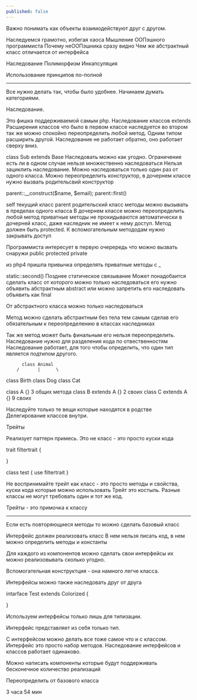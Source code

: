 ```yaml
---
published: false
---
```

Важно понимать как объекты взаимодействуют друг с другом.

Наследуемся грамотно, избегая хаоса
Мышление ООПэшного программиста
Почему неООПэшника сразу видно
Чем же абстрактный класс отличается от интерфейса

Наследование
Полиморфизм
Инкапсуляция

Использование принципов по-полной

----

Все нужно делать так, чтобы было удобнее.
Начинаем думать категориями.

Наследование. 

Это фишка поддерживаемой самым php.
Наследование классов extends
Расширения классов что было в первом классе наследуется во втором
так же можно спокойно переопределить любой метод.
Одним типом расширить другой.
Наследование не работает обратно, оно работает сверху вниз.

class Sub extends Base
Наследовать можно как угодно. 
Ограничение есть ли в одном случае нельзя множественно наследоваться
Нельзя зациклить наследование.
Можно наследоваться только один раз от одного класса.
Можно переопределить конструктор, в дочернем классе нужно вызвать родительсвий
конструктор

parent::__construct($name, $email);
parent::first()

self текущий класс
parent родительский класс
методы можно вызывать в пределах одного класса
В дочернем классе можно переопределить любой метод
приватные методы не прокидываются автоматически в дочерней класс, даже
наследник не имеет к нему доступ.
Метод должен быть protected.
К вспомогательным метододам нужно закрывать доступ

Программиста интересует в первую очерередь что можно вызвать снаружи
public
protected
private

из php4 пришла привычка определять приватные методы с _

static::second() Позднее статическое связывание
Может понадобаится сделать класс от которого можно только наследоваться
его нужно объявить абстрактным abstract
или можно запретить его наследовать объявить как final 

От абстрактного класса можно только наследоваться

Метод можно сделать абстрактным без тела тем самым сделав его обязательным к переопределению в классах
наследниках

Так же метод может быть финальным его нельзя переопределить.
Наследование нужно для разделения кода по отвественностям
Наследование работает, для того чтобы определить, что один тип является подтипом другого.

          class Animal
        /       |      \
class Birth class Dog  class Cat

class A {}
   3 общих метода
class B extends A {}
    2 своих
class C extends A {}
    9 своих
    
Наследуйте только те вещи которые находятся в родстве    
Делегирование классов внутри.     
    

Трейты

Реализует паттерн примесь.
Это не класс - это просто куски кода


trait filtertrait {
 
}

class test {
use filtertrait
}

Не воспринимайте трейт как класс - это просто методы и свойства, куски кода которые можно использовать
Трейт это костыль.
Разные классы не могут требовать один и тот же код.

Трейты - это примочка к классу
 
 
-----

Если есть повторяющиеся методы то можно сделать базовый класс

Интерфейс должен реализовать класс
В нем нельзя писать код, в нем можно определить методы и константы

Для каждого из компонентов можно сделать свои интерфейсы
их можно реализовывать сколько угодно.

Вспомогательная конструктция - она намного легче класса.

Интерфейсы можно также наследовать друг от друга

intarface Test extends Colorized {

}

Используем интерфейсы только лишь для типизации.

Интерфейс представляет из себя только тип.

С интерфейсом можно делать все тоже самое что и с классом.
Интерфейс это просто набор методов.
Наследование интерфейсов и классов работает одинаково.

Можно написать компоненты которые будут поддерживать бесконечное количество реализаций


Переопределить от базового класса
 
3 часа 54 мин

